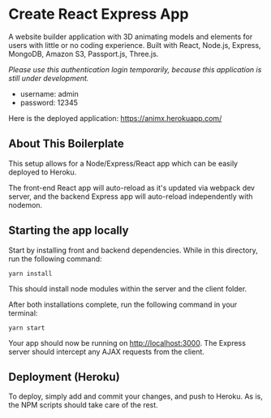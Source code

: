 # Create React Express App

A website builder application with 3D animating models and elements for users with little or no coding experience. Built with React, Node.js, Express, MongoDB, Amazon S3, Passport.js, Three.js. 

_Please use this authentication login temporarily, because this application is still under development._

* username: admin
* password: 12345

Here is the deployed application: https://animx.herokuapp.com/

## About This Boilerplate

This setup allows for a Node/Express/React app which can be easily deployed to Heroku.

The front-end React app will auto-reload as it's updated via webpack dev server, and the backend Express app will auto-reload independently with nodemon.

## Starting the app locally

Start by installing front and backend dependencies. While in this directory, run the following command:

```
yarn install
```

This should install node modules within the server and the client folder.

After both installations complete, run the following command in your terminal:

```
yarn start
```

Your app should now be running on <http://localhost:3000>. The Express server should intercept any AJAX requests from the client.

## Deployment (Heroku)

To deploy, simply add and commit your changes, and push to Heroku. As is, the NPM scripts should take care of the rest.
